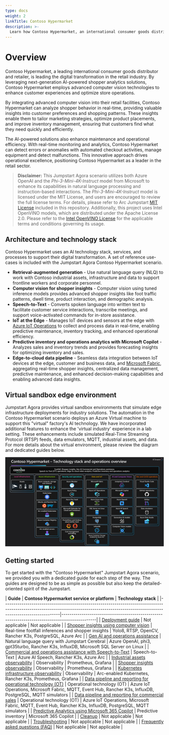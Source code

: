 ```yaml
---
type: docs
weight: 2
linkTitle: Contoso Hypermarket
description: >-
  Learn how Contoso Hypermarket, an international consumer goods distributor and retailer, implements an AI-enhanced cloud-to-edge strategy with computer vision, next-gen language models, data pipelines, Microsoft Fabric, and Azure Arc.
---
```


# Overview

Contoso Hypermarket, a leading international consumer goods distributor and retailer, is leading the digital transformation in the retail industry. By leveraging next-generation AI-powered shopper analytics solutions, Contoso Hypermarket employs advanced computer vision technologies to enhance customer experiences and optimize store operations.

By integrating advanced computer vision into their retail facilities, Contoso Hypermarket can analyze shopper behavior in real-time, providing valuable insights into customer preferences and shopping patterns. These insights enable them to tailor marketing strategies, optimize product placements, and improve inventory management, ensuring that customers find what they need quickly and efficiently.

The AI-powered solutions also enhance maintenance and operational efficiency. With real-time monitoring and analytics, Contoso Hypermarket can detect errors or anomalies with automated checkout activities, manage equipment and detect malfunctions. This innovative approach drives operational excellence, positioning Contoso Hypermarket as a leader in the retail sector.

> **Disclaimer:** This Jumpstart Agora scenario utilizes both Azure OpenAI and the _Phi-3-Mini-4K-Instruct_ model from Microsoft to enhance its capabilities in natural language processing and instruction-based interactions. The _Phi-3-Mini-4K-Instruct_ model is licensed under the MIT License, and users are encouraged to review the full license terms. For details, please refer to Arc Jumpstart [MIT License](../../../LICENSE) included in this repository.
> Additionally, this project uses Intel OpenVINO models, which are distributed under the Apache License 2.0. Please refer to the [Intel OpenVINO License](https://github.com/openvinotoolkit/openvino/blob/master/LICENSE) for the applicable terms and conditions governing its usage.

## Architecture and technology stack

Contoso Hypermarket uses an AI technology stack, services, and processes to support their digital transformation. A set of reference use-cases is included with the Jumpstart Agora Contoso Hypermarket scenario.

- **Retrieval-augmented generation** - Use natural language query (NLQ) to work with Contoso industrial assets, infrastructure and data to support frontline workers and corporate personnel.
- **Computer vision for shopper insights** - Computer vision using tuned inference models provides advanced shopper insights like foot traffic patterns, dwell time, product interaction, and demographic analysis.
- **Speech-to-Text** - Converts spoken language into written text to facilitate customer service interactions, transcribe meetings, and support voice-activated commands for in-store assistance.
- **IoT at the Edge** - Manages IoT devices and sensors at the edge with [Azure IoT Operations](https://learn.microsoft.com/azure/iot-operations/overview-iot-operations) to collect and process data in real-time, enabling predictive maintenance, inventory tracking, and enhanced operational efficiency.
- **Predictive inventory and operations analytics with Microsoft Copilot** - Analyzes sales and inventory trends and provides forecasting insights for optimizing inventory and sales.
- **Edge-to-cloud data pipeline** - Seamless data integration between IoT devices at the edge, customer and business data, and [Microsoft Fabric](https://www.microsoft.com/microsoft-fabric), aggregating real-time shopper insights, centralized data management, predictive maintenance, and enhanced decision-making capabilities and enabling advanced data insights.

## Virtual sandbox edge environment

Jumpstart Agora provides virtual sandbox environments that simulate edge infrastructure deployments for industry solutions. The automation in the Contoso Hypermarket scenario deploys an Azure Virtual machine to support this "virtual" factory's AI technology. We have incorporated additional features to enhance the 'virtual industry' experience in a lab setting. These enhancements include simulated Real-Time Streaming Protocol (RTSP) feeds, data emulators, MQTT, industrial assets, and data. For more details about the virtual environment, please review the diagram and dedicated guides below.

![Applications and technology stack architecture diagram](./deployment/img/architecture_diagram.png)

## Getting started

To get started with the "Contoso Hypermarket" Jumpstart Agora scenario, we provided you with a dedicated guide for each step of the way. The guides are designed to be as simple as possible but also keep the detailed-oriented spirit of the Jumpstart.

| **Guide**  | **Contoso Hypermarket service or platform** | **Technology stack** |
|----------------------------------------------------------------------------------------------------------------------------------------------------------------------------------------|-----------------------------------------------------------------------------------------------|
| [Deployment guide](../contoso_hypermarket/deployment/) | Not applicable | Not applicable |
| [Shopper insights using computer vision](../contoso_hypermarket/shopper_insights/) | Real-time footfall inferences and shopper insights | Yolo8, RTSP, OpenCV, Rancher K3s, PostgreSQL, Azure Arc  |
| [Gen AI and operations assistance](../contoso_hypermarket/cerebral/) | Natural language query with Jumpstart Cerebral | Azure OpenAI, phi3, gpt35turbo, Rancher K3s, InfluxDB, Microsoft SQL Server on Linux |
| [Commercial and operations assistance with Speech-to-Text](../contoso_hypermarket/speech_to_text/) | Speech-to-Text  | Azure AI Speech, Rancher K3s, Azure Arc |
| [Industrial assets observability](../contoso_hypermarket/observability/) | Observability | Prometheus, Grafana |
| [Shopper insights observability](../contoso_hypermarket/observability/) | Observability | Prometheus, Grafana |
| [Kubernetes infrastructure observability](../contoso_hypermarket/observability/) | Observability | Arc-enabled Kubernetes, Rancher K3s, Prometheus, Grafana  |
| [Data pipeline and reporting for operational technology (OT)](../contoso_hypermarket/data_pipeline/operational/) | Operational technology (OT) | Azure IoT Operations, Microsoft Fabric, MQTT, Event Hub, Rancher K3s, InfluxDB, PostgreSQL, MQTT simulators |
| [Data pipeline and reporting for commercial sales](../contoso_hypermarket/data_pipeline/commerical/) | Operational technology (OT) | Azure IoT Operations, Microsoft Fabric, MQTT, Event Hub, Rancher K3s, InfluxDB, PostgreSQL, MQTT simulators |
| [Predictive Analytics using Microsoft 365 Copilot](../contoso_hypermarket/predictive_analytics/) | Predictive inventory | Microsoft 365 Copilot |
| [Cleanup](../contoso_hypermarket/cleanup/) | Not applicable | Not applicable |
| [Troubleshooting](../contoso_hypermarket/troubleshooting/) | Not applicable  | Not applicable |
| [Frequently asked questions (FAQ)](../../faq/) | Not applicable  | Not applicable |

